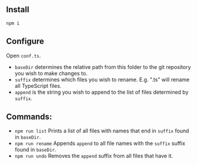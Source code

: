 ## Install
`npm i`

## Configure
Open `conf.ts`.
- `baseDir` determines the relative path from this folder to the git repository 
you wish to make changes to.  
- `suffix` determines which files you wish to rename. E.g. ".ts" will rename 
all TypeScript files. 
- `append` is the string you wish to append to the list of files determined by 
`suffix`. 

## Commands:
- `npm run list` Prints a list of all files with names that end in `suffix`
found in `baseDir`. 
- `npm run rename` Appends `append` to all file names with the `suffix` 
suffix found in `baseDir`.
- `npm run undo` Removes the `append` suffix from all files that have it. 
